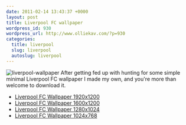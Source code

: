 ```yaml
--- 
date: 2011-02-14 13:43:37 +0000
layout: post
title: Liverpool FC wallpaper
wordpress_id: 930
wordpress_url: http://www.olliekav.com/?p=930
categories: 
  title: liverpool
  slug: liverpool
  autoslug: liverpool
---
```

![](http://www.olliekav.com/wp-content/uploads/liverpool-wallpaper.jpg "liverpool-wallpaper")
After getting fed up with hunting for some simple minimal Liverpool FC wallpaper I made my own, and you're more than welcome to download it. 
- [Liverpool FC Wallpaper 1920x1200](http://www.olliekav.com/wp-content/uploads/liverpool-1920x1200.jpg)
- [Liverpool FC Wallpaper 1600x1200](http://www.olliekav.com/wp-content/uploads/liverpool-1600x1200.jpg)
- [Liverpool FC Wallpaper 1280x1024](http://www.olliekav.com/wp-content/uploads/liverpool-1280x1024.jpg)
- [Liverpool FC Wallpaper 1024x768](http://www.olliekav.com/wp-content/uploads/liverpool-1024x768.jpg)
